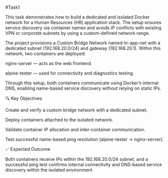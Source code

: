 #Task1

This task demonstrates how to build a dedicated and isolated Docker network for a Human Resources (HR) application stack. The setup ensures service discovery via container names and avoids IP conflicts with existing VPN or corporate subnets by using a custom-defined network range.

The project provisions a Custom Bridge Network named hr-app-net with a dedicated subnet (192.168.20.0/24) and gateway (192.168.20.1). Within this network, two containers are deployed:

nginx-server — acts as the web frontend.

alpine-tester — used for connectivity and diagnostics testing.

Through this setup, both containers communicate using Docker’s internal DNS, enabling name-based service discovery without relying on static IPs.

🔍 Key Objectives

Create and verify a custom bridge network with a dedicated subnet.

Deploy containers attached to the isolated network.

Validate container IP allocation and inter-container communication.

Test successful name-based ping resolution (alpine-tester → nginx-server).

✅ Expected Outcome

Both containers receive IPs within the 192.168.20.0/24 subnet, and a successful ping test confirms internal connectivity and DNS-based service discovery within the isolated environment.
